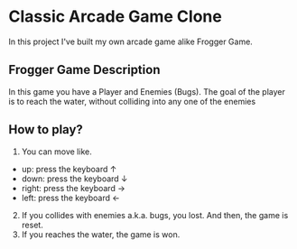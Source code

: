 # Classic Arcade Game Clone

In this project I've built my own arcade game alike Frogger Game.

## Frogger Game Description
In this game you have a Player and Enemies (Bugs). The goal of the player is to reach the water, without colliding into any one of the enemies

## How to play?
1. You can move like.
- up: press the keyboard ↑
- down: press the keyboard ↓
- right: press the keyboard →
- left: press the keyboard ←
2. If you collides with enemies a.k.a. bugs, you lost. And then, the game is reset.
3. If you reaches the water, the game is won.
